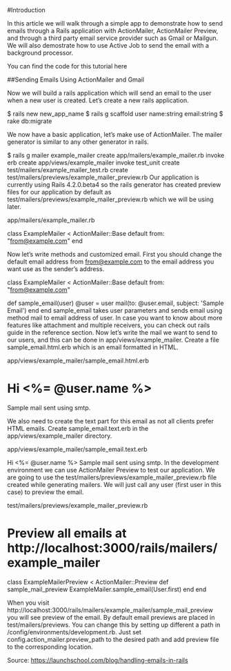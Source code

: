 #Introduction

In this article we will walk through a simple app to demonstrate how to send emails through a Rails application with ActionMailer, ActionMailer Preview, and through a third party email service provider such as Gmail or Mailgun. We will also demostrate how to use Active Job to send the email with a background processor.

You can find the code for this tutorial here

##Sending Emails Using ActionMailer and Gmail

Now we will build a rails application which will send an email to the user when a new user is created. Let’s create a new rails application.

$ rails new new_app_name
$ rails g scaffold user name:string email:string
$ rake db:migrate

We now have a basic application, let’s make use of ActionMailer. The mailer generator is similar to any other generator in rails.

$ rails g mailer example_mailer
create  app/mailers/example_mailer.rb
invoke  erb
create    app/views/example_mailer
invoke  test_unit
create    test/mailers/example_mailer_test.rb
create    test/mailers/previews/example_mailer_preview.rb
Our application is currently using Rails 4.2.0.beta4 so the rails generator has created preview files for our application by default as test/mailers/previews/example_mailer_preview.rb which we will be using later.

app/mailers/example_mailer.rb

class ExampleMailer < ActionMailer::Base
  default from: "from@example.com"
end

Now let’s write methods and customized email. First you should change the default email address from from@example.com to the email address you want use as the sender’s address.

class ExampleMailer < ActionMailer::Base
  default from: "from@example.com"

  def sample_email(user)
    @user = user
    mail(to: @user.email, subject: 'Sample Email')
  end
end
sample_email takes user parameters and sends email using method mail to email address of user. In case you want to know about more features like attachment and multiple receivers, you can check out rails guide in the reference section. Now let’s write the mail we want to send to our users, and this can be done in app/views/example_mailer. Create a file sample_email.html.erb which is an email formatted in HTML.

app/views/example_mailer/sample_email.html.erb

<!DOCTYPE html>
<html>
  <head>
    <meta content='text/html; charset=UTF-8' http-equiv='Content-Type' />
  </head>
  <body>
    <h1>Hi <%= @user.name %></h1>
    <p>
      Sample mail sent using smtp.
    </p>
  </body>
</html>
We also need to create the text part for this email as not all clients prefer HTML emails. Create sample_email.text.erb in the app/views/example_mailer directory.

app/views/example_mailer/sample_email.text.erb

Hi <%= @user.name %>
Sample mail sent using smtp.
In the development environment we can use ActionMailer Preview to test our application. We are going to use the test/mailers/previews/example_mailer_preview.rb file created while generating mailers. We will just call any user (first user in this case) to preview the email.

test/mailers/previews/example_mailer_preview.rb


# Preview all emails at http://localhost:3000/rails/mailers/example_mailer

class ExampleMailerPreview < ActionMailer::Preview
  def sample_mail_preview
    ExampleMailer.sample_email(User.first)
  end
end

When you visit http://localhost:3000/rails/mailers/example_mailer/sample_mail_preview you will see preview of the email. By default email previews are placed in test/mailers/previews. You can change this by setting up different a path in /config/environments/development.rb. Just set config.action_mailer.preview_path to the desired path and add preview file to the corresponding location.


Source:
https://launchschool.com/blog/handling-emails-in-rails

